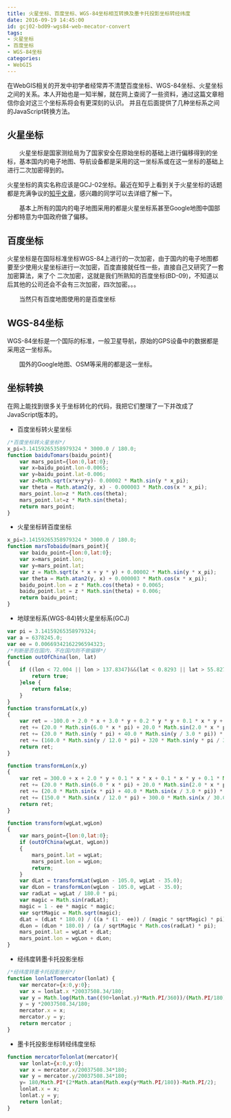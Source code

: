 ```yaml
---
title: 火星坐标、百度坐标、WGS-84坐标相互转换及墨卡托投影坐标转经纬度
date: 2016-09-19 14:45:00
id: gcj02-bd09-wgs84-web-mecator-convert
tags: 
- 火星坐标 
- 百度坐标
- WGS-84坐标
categories: 
- WebGIS
---
```


在WebGIS相关的开发中初学者经常弄不清楚百度坐标、WGS-84坐标、火星坐标之间的关系。本人开始也是一知半解，就在网上查阅了一些资料，通过这篇文章相信你会对这三个坐标系将会有更深刻的认识。
并且在后面提供了几种坐标系之间的JavaScript转换方法。
<!-- more -->

## 火星坐标
　　火星坐标是国家测绘局为了国家安全在原始坐标的基础上进行偏移得到的坐标，基本国内的电子地图、导航设备都是采用的这一坐标系或在这一坐标的基础上进行二次加密得到的。

火星坐标的真实名称应该是GCJ-02坐标。最近在知乎上看到关于火星坐标的话题都是充满争议的[知乎文章](https://www.zhihu.com/topic/19649758/top-answers)，感兴趣的同学可以去详细了解一下。

　　基本上所有的国内的电子地图采用的都是火星坐标系甚至Google地图中国部分都特意为中国政府做了偏移。

## 百度坐标
火星坐标是在国际标准坐标WGS-84上进行的一次加密，由于国内的电子地图都要至少使用火星坐标进行一次加密，百度直接就任性一些，直接自己又研究了一套加密算法，来了个
二次加密，这就是我们所熟知的百度坐标(BD-09)，不知道以后其他的公司还会不会有三次加密，四次加密。。。

　　当然只有百度地图使用的是百度坐标

## WGS-84坐标
WGS-84坐标是一个国际的标准，一般卫星导航，原始的GPS设备中的数据都是采用这一坐标系。

　　国外的Google地图、OSM等采用的都是这一坐标。

## 坐标转换
在网上能找到很多关于坐标转化的代码，我把它们整理了一下并改成了JavaScript版本的。
- 百度坐标转火星坐标

```javascript
/*百度坐标转火星坐标*/
x_pi=3.14159265358979324 * 3000.0 / 180.0;
function baiduTomars(baidu_point){
    var mars_point={lon:0,lat:0};
    var x=baidu_point.lon-0.0065;
    var y=baidu_point.lat-0.006;
    var z=Math.sqrt(x*x+y*y)- 0.00002 * Math.sin(y * x_pi);
    var theta = Math.atan2(y, x) - 0.000003 * Math.cos(x * x_pi);
    mars_point.lon=z * Math.cos(theta);
    mars_point.lat=z * Math.sin(theta);
    return mars_point;
}
```

- 火星坐标转百度坐标

```javascript
x_pi=3.14159265358979324 * 3000.0 / 180.0;
function marsTobaidu(mars_point){
    var baidu_point={lon:0,lat:0};
    var x=mars_point.lon;
    var y=mars_point.lat;
    var z = Math.sqrt(x * x + y * y) + 0.00002 * Math.sin(y * x_pi);
    var theta = Math.atan2(y, x) + 0.000003 * Math.cos(x * x_pi);
    baidu_point.lon = z * Math.cos(theta) + 0.0065;
    baidu_point.lat = z * Math.sin(theta) + 0.006;
    return baidu_point;
}
```

- 地球坐标系(WGS-84)转火星坐标系(GCJ)

```javascript
var pi = 3.14159265358979324;
var a = 6378245.0;
var ee = 0.00669342162296594323;
/*判断是否在国内，不在国内则不做偏移*/
function outOfChina(lon, lat)
{
    if ((lon < 72.004 || lon > 137.8347)&&(lat < 0.8293 || lat > 55.8271)){
        return true;
    }else {
        return false;
    }
}
function transformLat(x,y)
{
    var ret = -100.0 + 2.0 * x + 3.0 * y + 0.2 * y * y + 0.1 * x * y + 0.2 * Math.sqrt(Math.abs(x));
    ret += (20.0 * Math.sin(6.0 * x * pi) + 20.0 * Math.sin(2.0 * x * pi)) * 2.0 / 3.0;
    ret += (20.0 * Math.sin(y * pi) + 40.0 * Math.sin(y / 3.0 * pi)) * 2.0 / 3.0;
    ret += (160.0 * Math.sin(y / 12.0 * pi) + 320 * Math.sin(y * pi / 30.0)) * 2.0 / 3.0;
    return ret;
}

function transformLon(x,y)
{
    var ret = 300.0 + x + 2.0 * y + 0.1 * x * x + 0.1 * x * y + 0.1 * Math.sqrt(Math.abs(x));
    ret += (20.0 * Math.sin(6.0 * x * pi) + 20.0 * Math.sin(2.0 * x * pi)) * 2.0 / 3.0;
    ret += (20.0 * Math.sin(x * pi) + 40.0 * Math.sin(x / 3.0 * pi)) * 2.0 / 3.0;
    ret += (150.0 * Math.sin(x / 12.0 * pi) + 300.0 * Math.sin(x / 30.0 * pi)) * 2.0 / 3.0;
    return ret;
}

function transform(wgLat,wgLon)
{
    var mars_point={lon:0,lat:0};
    if (outOfChina(wgLat, wgLon))
    {
        mars_point.lat = wgLat;
        mars_point.lon = wgLon;
        return;
    }
    var dLat = transformLat(wgLon - 105.0, wgLat - 35.0);
    var dLon = transformLon(wgLon - 105.0, wgLat - 35.0);
    var radLat = wgLat / 180.0 * pi;
    var magic = Math.sin(radLat);
    magic = 1 - ee * magic * magic;
    var sqrtMagic = Math.sqrt(magic);
    dLat = (dLat * 180.0) / ((a * (1 - ee)) / (magic * sqrtMagic) * pi);
    dLon = (dLon * 180.0) / (a / sqrtMagic * Math.cos(radLat) * pi);
    mars_point.lat = wgLat + dLat;
    mars_point.lon = wgLon + dLon;
}
```

- 经纬度转墨卡托投影坐标

```javascript
/*经纬度转墨卡托投影坐标*/
function lonlatTomercator(lonlat) {
    var mercator={x:0,y:0};
    var x = lonlat.x *20037508.34/180;
    var y = Math.log(Math.tan((90+lonlat.y)*Math.PI/360))/(Math.PI/180);
    y = y *20037508.34/180;
    mercator.x = x;
    mercator.y = y;
    return mercator ;
}
```

- 墨卡托投影坐标转经纬度坐标

```javascript
function mercatorTolonlat(mercator){
    var lonlat={x:0,y:0};
    var x = mercator.x/20037508.34*180;
    var y = mercator.y/20037508.34*180;
    y= 180/Math.PI*(2*Math.atan(Math.exp(y*Math.PI/180))-Math.PI/2);
    lonlat.x = x;
    lonlat.y = y;
    return lonlat;
}
```